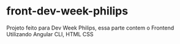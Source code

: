 # front-dev-week-philips

Projeto feito para Dev Week Philips, essa parte contem o Frontend
Utilizando Angular CLI, 
HTML 
CSS